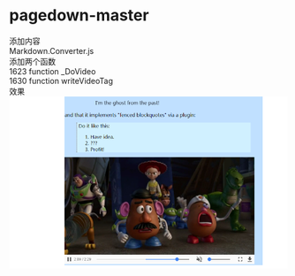 # pagedown-master
添加内容 <br>
Markdown.Converter.js<br>
  添加两个函数<br>
  1623  function _DoVideo<br>
  1630  function writeVideoTag<br>
效果![效果图](/QQ截图20170311115146.png)
